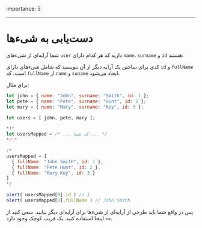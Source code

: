 importance: 5

---

# دست‌یابی به شیءها

شما آرایه‌ای از شیءهای `user` دارید که هر کدام دارای `name`، `surname` و `id` هستند.

کدی برای ساختن یک آرایه دیگر از آن بنویسید که شامل شیءهای دارای `id` و `fullName` است، که `fullName` از `name` و `suname` ایجاد می‌شود.

برای مثال:

```js no-beautify
let john = { name: "John", surname: "Smith", id: 1 };
let pete = { name: "Pete", surname: "Hunt", id: 2 };
let mary = { name: "Mary", surname: "Key", id: 3 };

let users = [ john, pete, mary ];

*!*
let usersMapped = /* ... کد شما ... */
*/!*

/*
usersMapped = [
  { fullName: "John Smith", id: 1 },
  { fullName: "Pete Hunt", id: 2 },
  { fullName: "Mary Key", id: 3 }
]
*/

alert( usersMapped[0].id ) // 1
alert( usersMapped[0].fullName ) // John Smith
```

پس در واقع شما باید طرحی از آرایه‌ای از شیءها برای آرایه‌ای دیگر بیابید. سعی کنید از `=>` اینجا استفاده کنید. یک فریب کوچک وجود دارد.
